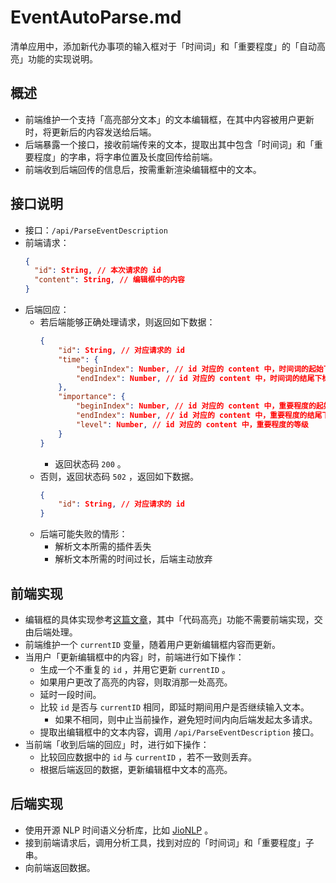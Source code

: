 # EventAutoParse.md

清单应用中，添加新代办事项的输入框对于「时间词」和「重要程度」的「自动高亮」功能的实现说明。

## 概述

- 前端维护一个支持「高亮部分文本」的文本编辑框，在其中内容被用户更新时，将更新后的内容发送给后端。
- 后端暴露一个接口，接收前端传来的文本，提取出其中包含「时间词」和「重要程度」的字串，将字串位置及长度回传给前端。
- 前端收到后端回传的信息后，按需重新渲染编辑框中的文本。

## 接口说明

- 接口：`/api/ParseEventDescription`
- 前端请求：
  ```json
  {
    "id": String, // 本次请求的 id
    "content": String, // 编辑框中的内容
  }
  ```
- 后端回应：
  - 若后端能够正确处理请求，则返回如下数据：
    ```json
    {
        "id": String, // 对应请求的 id
        "time": {
            "beginIndex": Number, // id 对应的 content 中，时间词的起始下标
            "endIndex": Number, // id 对应的 content 中，时间词的结尾下标
        },
        "importance": {
            "beginIndex": Number, // id 对应的 content 中，重要程度的起始下标
            "endIndex": Number, // id 对应的 content 中，重要程度的结尾下标
            "level": Number, // id 对应的 content 中，重要程度的等级
        }
    }
    ```
    - 返回状态码 `200` 。
  - 否则，返回状态码 `502` ，返回如下数据。
    ```json
    {
        "id": String, // 对应请求的 id 
    }
    ```
  - 后端可能失败的情形：
    - 解析文本所需的插件丢失
    - 解析文本所需的时间过长，后端主动放弃

## 前端实现

- 编辑框的具体实现参考[这篇文章](https://css-tricks.com/creating-an-editable-textarea-that-supports-syntax-highlighted-code/)，其中「代码高亮」功能不需要前端实现，交由后端处理。
- 前端维护一个 `currentID` 变量，随着用户更新编辑框内容而更新。
- 当用户「更新编辑框中的内容」时，前端进行如下操作：
  - 生成一个不重复的 `id` ，并用它更新 `currentID` 。
  - 如果用户更改了高亮的内容，则取消那一处高亮。
  - 延时一段时间。
  - 比较 `id` 是否与 `currentID` 相同，即延时期间用户是否继续输入文本。
    - 如果不相同，则中止当前操作，避免短时间内向后端发起太多请求。
  - 提取出编辑框中的文本内容，调用 `/api/ParseEventDescription` 接口。
- 当前端「收到后端的回应」时，进行如下操作：
  - 比较回应数据中的 `id` 与 `currentID` ，若不一致则丢弃。
  - 根据后端返回的数据，更新编辑框中文本的高亮。

## 后端实现

- 使用开源 NLP 时间语义分析库，比如 [JioNLP](https://github.com/dongrixinyu/JioNLP) 。
- 接到前端请求后，调用分析工具，找到对应的「时间词」和「重要程度」子串。
- 向前端返回数据。